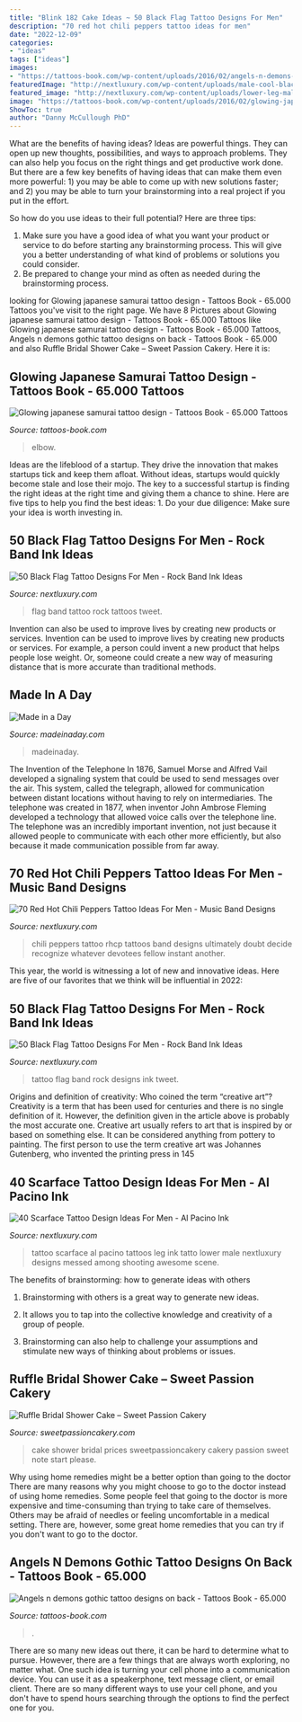 ```yaml
---
title: "Blink 182 Cake Ideas ~ 50 Black Flag Tattoo Designs For Men"
description: "70 red hot chili peppers tattoo ideas for men"
date: "2022-12-09"
categories:
- "ideas"
tags: ["ideas"]
images:
- "https://tattoos-book.com/wp-content/uploads/2016/02/angels-n-demons-gothic-tattoo-designs-on-back.jpg"
featuredImage: "http://nextluxury.com/wp-content/uploads/male-cool-black-flag-flower-traditional-arm-tattoo-ideas.jpg"
featured_image: "http://nextluxury.com/wp-content/uploads/lower-leg-male-tattoo-of-scarface.jpg"
image: "https://tattoos-book.com/wp-content/uploads/2016/02/glowing-japanese-samurai-tattoo-design.jpg"
ShowToc: true
author: "Danny McCullough PhD"
---
```



What are the benefits of having ideas?
Ideas are powerful things. They can open up new thoughts, possibilities, and ways to approach problems. They can also help you focus on the right things and get productive work done.
But there are a few key benefits of having ideas that can make them even more powerful: 1) you may be able to come up with new solutions faster; and 2) you may be able to turn your brainstorming into a real project if you put in the effort.

So how do you use ideas to their full potential? Here are three tips: 
1) Make sure you have a good idea of what you want your product or service to do before starting any brainstorming process. This will give you a better understanding of what kind of problems or solutions you could consider. 
2) Be prepared to change your mind as often as needed during the brainstorming process.

	

		
looking for Glowing japanese samurai tattoo design - Tattoos Book - 65.000 Tattoos you've visit to the right page. We have 8 Pictures about Glowing japanese samurai tattoo design - Tattoos Book - 65.000 Tattoos like Glowing japanese samurai tattoo design - Tattoos Book - 65.000 Tattoos, Angels n demons gothic tattoo designs on back - Tattoos Book - 65.000 and also Ruffle Bridal Shower Cake – Sweet Passion Cakery. Here it is:
		
    
## Glowing Japanese Samurai Tattoo Design - Tattoos Book - 65.000 Tattoos

<img loading=lazy src="https://tattoos-book.com/wp-content/uploads/2016/02/glowing-japanese-samurai-tattoo-design.jpg" onerror="this.onerror=null;this.src='https://tse1.mm.bing.net/th?id=OIP.R8Kr4jmXQZtuAYhDqEylkQHaLr&amp;pid=15.1';" alt="Glowing japanese samurai tattoo design - Tattoos Book - 65.000 Tattoos">

_Source: tattoos-book.com_

>elbow. 

	

Ideas are the lifeblood of a startup. They drive the innovation that makes startups tick and keep them afloat. Without ideas, startups would quickly become stale and lose their mojo. The key to a successful startup is finding the right ideas at the right time and giving them a chance to shine. Here are five tips to help you find the best ideas: 1. Do your due diligence: Make sure your idea is worth investing in.

    
## 50 Black Flag Tattoo Designs For Men - Rock Band Ink Ideas

<img loading=lazy src="http://nextluxury.com/wp-content/uploads/rock-band-black-flag-tattoos-for-gentlemen.jpg" onerror="this.onerror=null;this.src='https://tse4.mm.bing.net/th?id=OIP.xLd-7kkoM_xdlGh9FaYF-gHaKe&amp;pid=15.1';" alt="50 Black Flag Tattoo Designs For Men - Rock Band Ink Ideas">

_Source: nextluxury.com_

>flag band tattoo rock tattoos tweet. 

	

Invention can also be used to improve lives by creating new products or services.
Invention can be used to improve lives by creating new products or services. For example, a person could invent a new product that helps people lose weight. Or, someone could create a new way of measuring distance that is more accurate than traditional methods.

    
## Made In A Day

<img loading=lazy src="https://madeinaday.com/wp-content/uploads/2018/08/Seasonal-Wispy-Wreaths-Fall-to-Winter.jpg" onerror="this.onerror=null;this.src='https://tse2.mm.bing.net/th?id=OIP.ii2OCNFT93bm_f_cqFUXUwHaNl&amp;pid=15.1';" alt="Made in a Day">

_Source: madeinaday.com_

>madeinaday. 

	

The Invention of the Telephone
In 1876, Samuel Morse and Alfred Vail developed a signaling system that could be used to send messages over the air. This system, called the telegraph, allowed for communication between distant locations without having to rely on intermediaries. The telephone was created in 1877, when inventor John Ambrose Fleming developed a technology that allowed voice calls over the telephone line. The telephone was an incredibly important invention, not just because it allowed people to communicate with each other more efficiently, but also because it made communication possible from far away.

    
## 70 Red Hot Chili Peppers Tattoo Ideas For Men - Music Band Designs

<img loading=lazy src="http://nextluxury.com/wp-content/uploads/excellent-guys-red-hot-chili-peppers-tattoos.jpg" onerror="this.onerror=null;this.src='https://tse2.mm.bing.net/th?id=OIP.xtc7JC5DdqIb_x0ji15ldgHaJQ&amp;pid=15.1';" alt="70 Red Hot Chili Peppers Tattoo Ideas For Men - Music Band Designs">

_Source: nextluxury.com_

>chili peppers tattoo rhcp tattoos band designs ultimately doubt decide recognize whatever devotees fellow instant another. 

	

This year, the world is witnessing a lot of new and innovative ideas. Here are five of our favorites that we think will be influential in 2022: 

    
## 50 Black Flag Tattoo Designs For Men - Rock Band Ink Ideas

<img loading=lazy src="http://nextluxury.com/wp-content/uploads/male-cool-black-flag-flower-traditional-arm-tattoo-ideas.jpg" onerror="this.onerror=null;this.src='https://tse1.mm.bing.net/th?id=OIP.AL5_vOMKtBtCc6TKZoZcswHaHa&amp;pid=15.1';" alt="50 Black Flag Tattoo Designs For Men - Rock Band Ink Ideas">

_Source: nextluxury.com_

>tattoo flag band rock designs ink tweet. 

	

Origins and definition of creativity: Who coined the term “creative art”?
Creativity is a term that has been used for centuries and there is no single definition of it. However, the definition given in the article above is probably the most accurate one. Creative art usually refers to art that is inspired by or based on something else. It can be considered anything from pottery to painting. The first person to use the term creative art was Johannes Gutenberg, who invented the printing press in 145
    
## 40 Scarface Tattoo Design Ideas For Men - Al Pacino Ink

<img loading=lazy src="http://nextluxury.com/wp-content/uploads/lower-leg-male-tattoo-of-scarface.jpg" onerror="this.onerror=null;this.src='https://tse1.mm.bing.net/th?id=OIP.BVeooenvxjISiufZ_Cvy8AHaHa&amp;pid=15.1';" alt="40 Scarface Tattoo Design Ideas For Men - Al Pacino Ink">

_Source: nextluxury.com_

>tattoo scarface al pacino tattoos leg ink tatto lower male nextluxury designs messed among shooting awesome scene. 

	

The benefits of brainstorming: how to generate ideas with others
1. Brainstorming with others is a great way to generate new ideas.
2. It allows you to tap into the collective knowledge and creativity of a group of people.

3. Brainstorming can also help to challenge your assumptions and stimulate new ways of thinking about problems or issues.

    
## Ruffle Bridal Shower Cake – Sweet Passion Cakery

<img loading=lazy src="https://sweetpassioncakery.com/wp-content/uploads/2017/05/RuffleShowerCake.jpg" onerror="this.onerror=null;this.src='https://tse3.mm.bing.net/th?id=OIP.S2WNp0XMavdNi7GRZ2NvyAHaLH&amp;pid=15.1';" alt="Ruffle Bridal Shower Cake – Sweet Passion Cakery">

_Source: sweetpassioncakery.com_

>cake shower bridal prices sweetpassioncakery cakery passion sweet note start please. 

	

Why using home remedies might be a better option than going to the doctor
There are many reasons why you might choose to go to the doctor instead of using home remedies. Some people feel that going to the doctor is more expensive and time-consuming than trying to take care of themselves. Others may be afraid of needles or feeling uncomfortable in a medical setting. There are, however, some great home remedies that you can try if you don't want to go to the doctor.

    
## Angels N Demons Gothic Tattoo Designs On Back - Tattoos Book - 65.000

<img loading=lazy src="https://tattoos-book.com/wp-content/uploads/2016/02/angels-n-demons-gothic-tattoo-designs-on-back.jpg" onerror="this.onerror=null;this.src='https://tse3.mm.bing.net/th?id=OIP.ripM5NyzSiQFX91fsdh6hAHaJ4&amp;pid=15.1';" alt="Angels n demons gothic tattoo designs on back - Tattoos Book - 65.000">

_Source: tattoos-book.com_

>. 

	

There are so many new ideas out there, it can be hard to determine what to pursue. However, there are a few things that are always worth exploring, no matter what. One such idea is turning your cell phone into a communication device. You can use it as a speakerphone, text message client, or email client. There are so many different ways to use your cell phone, and you don't have to spend hours searching through the options to find the perfect one for you.

